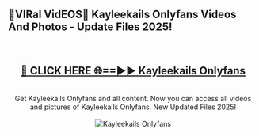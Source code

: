 <h2>🔴VIRal VidEOS🔴 Kayleekails Onlyfans Videos And Photos - Update Files 2025!</h2>
<br>
<div align="center">
<h2><a href="https://virallinks.top/odZfE0" rel="nofollow">🔴 CLICK HERE 🌐==►► Kayleekails Onlyfans</a></h2>
<br>
Get Kayleekails Onlyfans and all content. Now you can access all videos and pictures of Kayleekails Onlyfans. New Updated Files 2025!
<br>
<br>
<a href="https://virallinks.top/odZfE0" rel="nofollow" data-target="animated-image.originalLink"><img src="https://i.imgur.com/dJHk4Zq.gif)" alt="Kayleekails Onlyfans" style="max-width: 100%; display: inline-block;" data-target="animated-image.originalImage"></a>
</div>
<br>

